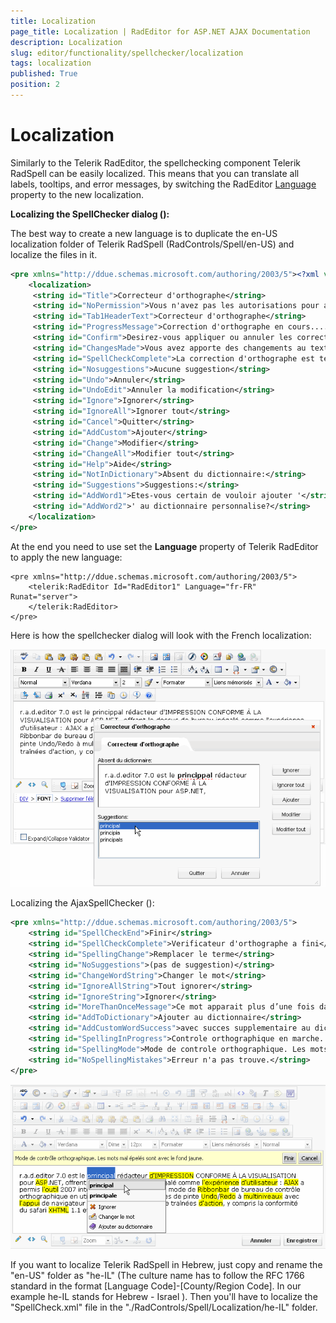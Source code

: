 ```yaml
---
title: Localization
page_title: Localization | RadEditor for ASP.NET AJAX Documentation
description: Localization
slug: editor/functionality/spellchecker/localization
tags: localization
published: True
position: 2
---
```


# Localization

Similarly to the Telerik RadEditor, the spellchecking component Telerik RadSpell can be easily localized. This means that you can translate all labels, tooltips, and error messages, by switching the RadEditor [Language](http://www.telerik.com/help/aspnet-ajax/p_telerik_web_ui_radspell_language.html) property to the new localization.

**Localizing the SpellChecker dialog (<tool name="SpellCheck"/>):**

The best way to create a new language is to duplicate the en-US localization folder of Telerik RadSpell (RadControls/Spell/en-US) and localize the files in it.

````XML
<pre xmlns="http://ddue.schemas.microsoft.com/authoring/2003/5"><?xml version="1.0" encoding="ISO-8859-1"?>
	<localization>
	 <string id="Title">Correcteur d'orthographe</string>
	 <string id="NoPermission">Vous n'avez pas les autorisations pour acceder a cette page ou votre session est expiree<br />Actualisez la page.</string>
	 <string id="Tab1HeaderText">Correcteur d'orthographe</string>
	 <string id="ProgressMessage">Correction d'orthographe en cours.....</string>
	 <string id="Confirm">Desirez-vous appliquer ou annuler les corrections faites jusqu'a maintenant?</string>
	 <string id="ChangesMade">Vous avez apporte des changements au texte</string>
	 <string id="SpellCheckComplete">La correction d'orthographe est terminee.</string>
	 <string id="Nosuggestions">Aucune suggestion</string>
	 <string id="Undo">Annuler</string>
	 <string id="UndoEdit">Annuler la modification</string>
	 <string id="Ignore">Ignorer</string>
	 <string id="IgnoreAll">Ignorer tout</string>
	 <string id="Cancel">Quitter</string>
	 <string id="AddCustom">Ajouter</string>
	 <string id="Change">Modifier</string>
	 <string id="ChangeAll">Modifier tout</string>
	 <string id="Help">Aide</string>
	 <string id="NotInDictionary">Absent du dictionnaire:</string>
	 <string id="Suggestions">Suggestions:</string>
	 <string id="AddWord1">Etes-vous certain de vouloir ajouter '</string>
	 <string id="AddWord2">' au dictionnaire personnalise?</string>
	</localization>
</pre>     
````



At the end you need to use set the **Language** property of Telerik RadEditor to apply the new language:

````ASP.NET
<pre xmlns="http://ddue.schemas.microsoft.com/authoring/2003/5">
	<telerik:RadEditor Id="RadEditor1" Language="fr-FR" Runat="server">
	</telerik:RadEditor>
</pre>          
````

Here is how the spellchecker dialog will look with the French localization:

![](images/editor-localizationradspelldialog.gif)

Localizing the AjaxSpellChecker (<tool name="SpellCheck"/>):

````XML
<pre xmlns="http://ddue.schemas.microsoft.com/authoring/2003/5">
	<string id="SpellCheckEnd">Finir</string>
	<string id="SpellCheckComplete">Verificateur d'orthographe a fini</string>
	<string id="SpellingChange">Remplacer le terme</string>
	<string id="NoSuggestions">(pas de suggestion)</string>
	<string id="ChangeWordString">Changer le mot</string>
	<string id="IgnoreAllString">Tout ignorer</string>
	<string id="IgnoreString">Ignorer</string>
	<string id="MoreThanOnceMessage">Ce mot apparait plus d’une fois dans le texte. Voulez-vous remplacer tous les termes?</string>
	<string id="AddToDictionary">Ajouter au dictionnaire</string>
	<string id="AddCustomWordSuccess">avec succes supplementaire au dictionnaire</string>
	<string id="SpellingInProgress">Controle orthographique en marche...</string>
	<string id="SpellingMode">Mode de controle orthographique. Les mots mal epeles sont avec le fond jaune.</string>
	<string id="NoSpellingMistakes">Erreur n'a pas trouve.</string>
</pre>	          
````


![](images/editor-localizationradspell.gif)

If you want to localize Telerik RadSpell in Hebrew, just copy and rename the "en-US" folder as "he-IL" (The culture name has to follow the RFC 1766 standard in the format [Language Code]-[County/Region Code]. In our example he-IL stands for Hebrew - Israel ). Then you'll have to localize the "SpellCheck.xml" file in the "./RadControls/Spell/Localization/he-IL" folder.
